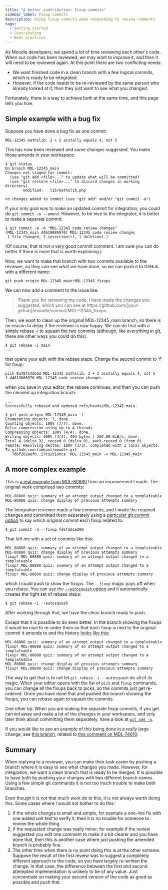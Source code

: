 ```yaml
---
title: "A better contribution: Fixup commits"
sidebar_label: Fixup commits
description: Using fixup commits when responding to review comments
tags:
  - Getting started
  - Contributing
  - Best practices
---
```


As Moodle developers, we spend a lot of time reviewing each other's code. When our code has been reviewed, we may want to improve it, and then it will need to be reviewed again. At this point there are two conflicting needs:

- We want finished code in a clean branch with a few logical commits, which is ready to be integrated.
- However, if the code needs to be re-reviewed by the same person who already looked at it, then they  just want to see what you changed.

Fortunately, there is a way to achieve both at the same time, and this page tells you how.

## Simple example with a bug fix

Suppose you have done a bug fix as one commit:

```
MDL-12345 mathslib: 2 + 2 acutally equals 4, not 5
```

This has now been reviewed and some changes suggested. You make those amends in your workspace:

```
$ git status
On branch MDL-12345_main
Changes not staged for commit:
  (use "git add <file>..." to update what will be committed)
  (use "git restore <file>..." to discard changes in working directory)
        modified:   lib/mathslib.php

no changes added to commit (use "git add" and/or "git commit -a")
```

If your only goal was to make an updated commit for integration, you could do `git commit -a --amend`. However, to be nice to the integrator, it is better to make a separate commit:

```
$ git commit -a -m "MDL-12345 code review changes"
[MDL-12345_main d4619086970] MDL-12345 code review changes
 1 file changed, 1 insertion(+), 1 deletion(-)
```

(Of course, that is not a very good commit comment. I am sure you can do better if there is more that is worth explaining.)

Now, we want to make that branch with two commits available to the reviewer, so they can see what we have done, so we can push it to GitHub with a different name:

```
git push origin MDL-12345_main:MDL-12345_fixups
```

We can now add a comment to the issue like:

> Thank you for reviewing my code. I have made the changes you suggested, which you can see at http<span>s://</span>github.com/[your-github]/moodle/commit/M<span>DL-12</span>345_fixups.

Then, we want to clean up the original M<span>DL-12</span>345_main branch, so there is no reason to delay if the reviewer is now happy. We can do that with a simple rebase -i to squash the two commits (although, like everything in git, there are other ways you could do this):

```
$ git rebase -i main
...
```

that opens your edit with the rebase steps. Change the second commit to 'f' for fixup:

```
pick 8a40fb4dbbd MDL-12345 mathslib: 2 + 2 acutally equals 4, not 5
f d4619086970 MDL-12345 code review changes
```

when you save in your editor, the rebase continues, and then you can push the cleaned up integration branch:

```
...
Successfully rebased and updated refs/heads/MDL-12345_main.

$ git push origin MDL-12345_main -f
Enumerating objects: 7, done.
Counting objects: 100% (7/7), done.
Delta compression using up to 4 threads
Compressing objects: 100% (4/4), done.
Writing objects: 100% (4/4), 404 bytes | 202.00 KiB/s, done.
Total 4 (delta 3), reused 0 (delta 0), pack-reused 0 (from 0)
remote: Resolving deltas: 100% (3/3), completed with 3 local objects.
To github.com:timhunt/moodle.git
   7d6f282aef0..27c92c180ca  MDL-12345_main -> MDL-12345_main
```

## A more complex example

This is [a real example from MDL-80880](https://moodle.atlassian.net/browse/MDL-80880?focusedId=1065188&page=com.atlassian.jira.plugin.system.issuetabpanels%3Acomment-tabpanel#comment-1065188) from an improvement I made. The original work comprised two commits:

```
MDL-80880 quiz: summary of an attempt output changed to a templateable
MDL-80880 quiz: change display of previous attempts summary
```

The Integration reviewer made a few comments, and I made the required changes and committed them separately using a [particular git commit option](https://git-scm.com/docs/git-commit#Documentation/git-commit.txt---fixupamendrewordltcommitgt) to say which original commit each fixup related to:

```
$ git commit -a --fixup fdefddce200
```

That left me with a set of commits like this:

```
MDL-80880 quiz: summary of an attempt output changed to a templateable
MDL-80880 quiz: change display of previous attempts summary
fixup! MDL-80880 quiz: summary of an attempt output changed to a templateable
fixup! MDL-80880 quiz: summary of an attempt output changed to a templateable
fixup! MDL-80880 quiz: change display of previous attempts summary
```

which I could push to show the fixups. The `--fixup` magic pays off when you rebase. You can use the [`--autosquash` option](https://git-scm.com/docs/git-rebase#Documentation/git-rebase.txt---autosquash) and it automatically creates the right set of rebase steps:

```
$ git rebase -i --autosquash
```

After working through that, we have the clean branch ready to push.

Except that it is possible to do even better. In the branch showing the fixups it would be nice to re-order them so that each fixup is next to the original commit it amends to and the history [looks like this](https://github.com/timhunt/moodle/compare/main...MDL-80880-fixups):

```
MDL-80880 quiz: summary of an attempt output changed to a templateable
fixup! MDL-80880 quiz: summary of an attempt output changed to a templateable
fixup! MDL-80880 quiz: summary of an attempt output changed to a templateable
MDL-80880 quiz: change display of previous attempts summary
fixup! MDL-80880 quiz: change display of previous attempts summary
```

The way to get that is to not let `git rebase -i --autosquash` do all of its magic. When your editor opens with the list of `pick` and `fixup` commands, you can change all the fixups back to picks, so the commits just get re-ordered. Once you have done that and pushed the branch showing the fixups, you can rebase again to squash the commits.

One other tip: When you are making the separate fixup commits, if you get carried away and make a lot of the changes in your workspace, and only later think about committing them separately, have a look at [`git add -p`](https://git-scm.com/docs/git-add#Documentation/git-add.txt--p).

If you would like to see an example of this being done in a really large change, see [this branch](https://github.com/timhunt/moodle/compare/main...MDL-74610-fixes-04-08), related to [this comment on MDL-74610](https://moodle.atlassian.net/browse/MDL-74610?focusedId=1075220&page=com.atlassian.jira.plugin.system.issuetabpanels:comment-tabpanel#comment-1075220).

## Summary

When replying to a reviewer, you can make their task easier by pushing a branch where it is easy to see what changes you made. However, for integration, we want a clean branch that is ready to be merged. It is possible to have both by pushing your changes with two different branch names. Using a few simple git commands it is not too much trouble to make both branches.

Even though it is not that much work do to this, it is not always worth doing this. Some cases where I would not bother to do this:

1. If the whole changes is small and simple, for example a one-line fix with one added unit test to verify it, then it is no trouble for someone to review the whole thing.
2. If the requested change was really minor, for example if the review suggested you edit one comment to make it a bit clearer and you have done that, then this is another case where just pushing the amended branch is probably fine.
3. The other time when there is no point doing this is at the other extreme. Suppose the result of the first review was to suggest a completely different approach to the code, so you have largely re-written the change. In that case, the difference between the first and second attempted implementation is unlikely to be of any value. Just concentrate on making your second version of the code as good as possible and push that.
